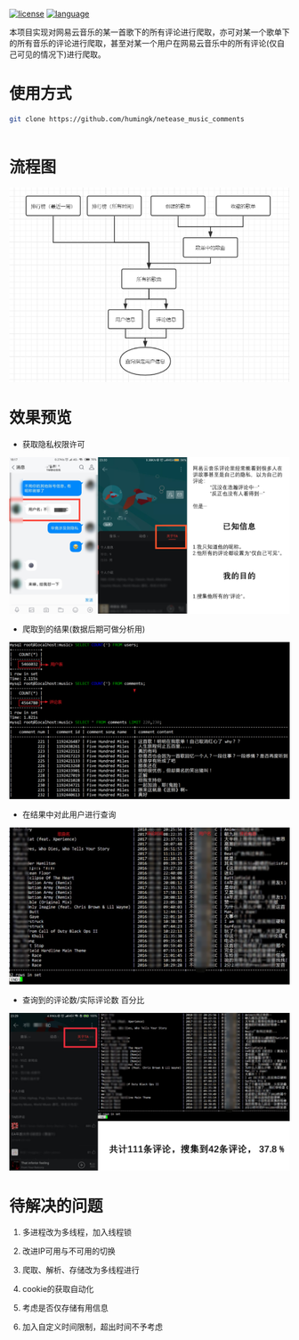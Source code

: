 
<a href=""><img src="https://img.shields.io/github/license/mashape/apistatus.svg" alt="license"></a>
<a href=""><img src="https://img.shields.io/badge/language-python-green.svg" alt="language"></a>

本项目实现对网易云音乐的某一首歌下的所有评论进行爬取，亦可对某一个歌单下的所有音乐的评论进行爬取，甚至对某一个用户在网易云音乐中的所有评论(仅自己可见的情况下)进行爬取。

# 使用方式

```bash
git clone https://github.com/humingk/netease_music_comments



```

# 流程图

![](image/process.png)

# 效果预览

- 获取隐私权限许可
 
![](image/permission.png)

- 爬取到的结果(数据后期可做分析用)</center>

![](image/result.png)

- 在结果中对此用户进行查询</center>

![](image/search.png)

- 查询到的评论数/实际评论数 百分比

![](image/persent.png)

# 待解决的问题

1. 多进程改为多线程，加入线程锁

2. 改进IP可用与不可用的切换

3. 爬取、解析、存储改为多线程进行

4. cookie的获取自动化

5. 考虑是否仅存储有用信息

6. 加入自定义时间限制，超出时间不予考虑